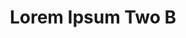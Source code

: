 ---
layout: page
permalink: /application-guidelines/lorem-ipsum-two/part-F/
breadcrumb: Application Guidelines (Lorem Ipsum Two B) 
title: Lorem Ipsum Two B
collection_name: application-guidelines
third_nav_title: "Second Level B"
---